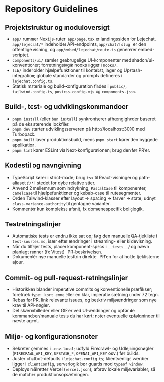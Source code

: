 # Repository Guidelines

## Projektstruktur og moduloversigt
- `app/` rummer Next.js-ruter; `app/page.tsx` er landingssiden for Lejechat, `app/lejechat/*` indeholder API-endpoints, `app/chat/[slug]` er den offentlige visning, og `app/embed/lejechat/route.ts` genererer embed-scriptet.
- `components/ui/` samler genbrugelige UI-komponenter med shadcn/ui-konventioner; forretningslogik hooks ligger i `hooks/`.
- `lib/` indeholder hjælpefunktioner til kontekst, lager og Upstash-integration; globale standarder og prompts defineres i `lejechat.config.ts`.
- Statisk materiale og build-konfiguration findes i `public/`, `tailwind.config.ts`, `postcss.config.mjs` og `components.json`.

## Build-, test- og udviklingskommandoer
- `pnpm install` (eller `bun install`) synkroniserer afhængigheder baseret på de eksisterende lockfiler.
- `pnpm dev` starter udviklingsserveren på http://localhost:3000 med Turbopack.
- `pnpm build` laver produktionsbuild, mens `pnpm start` kører den byggede applikation.
- `pnpm lint` kører ESLint via Next-konfigurationen; brug den før PR’er.

## Kodestil og navngivning
- TypeScript kører i strict-mode; brug `tsx` til React-visninger og path-aliaset `@/*` i stedet for dybe relative stier.
- Anvend 2 mellemrum som indrykning, `PascalCase` til komponenter, `camelCase` til hjælpefunktioner og kebab-case til rutesegmenter.
- Orden Tailwind-klasser efter layout → spacing → farver → state; udnyt `class-variance-authority` til gentagne varianter.
- Kommentér kun komplekse afsnit, fx domænespecifik boliglogik.

## Testretningslinjer
- Automatiske tests er endnu ikke sat op; følg den manuelle QA-tjekliste i `test-sources.md`, især efter ændringer i streaming- eller kildevisning.
- Når du tilføjer tests, placer komponent-specs i `__tests__/` og nævn planlagt runner (fx Vitest) i PR-beskrivelsen.
- Dokumentér nye manuelle testtrin direkte i PR’en for at holde tjeklisterne ajour.

## Commit- og pull-request-retningslinjer
- Historikken blander imperative commits og konventionelle præfikser; foretræk `type: kort emne` eller en klar, imperativ sætning under 72 tegn.
- Rebas før PR, link relevante issues, og beskriv miljøændringer som nye krav til API-nøgler.
- Del skærmbilleder eller GIF’er ved UI-ændringer og opfør de kommandoer/manuale tests du har kørt; noter eventuelle opfølgninger til næste agent.

## Miljø- og konfigurationsnoter
- Sekreter gemmes i `.env.local`; udfyld Firecrawl- og Udlejningsnøgler (`FIRECRAWL_API_KEY`, `UPSTASH_*`, `OPENAI_API_KEY` osv.) før builds.
- Juster chatbot-defaults i `lejechat.config.ts`; klientvenlige værdier ligger i `clientConfig`, serverlogik bør guards mod `typeof window`.
- Deploys målretter Vercel (`vercel.json`); afprøv lokale miljøvariabler, så de matcher produktionsopsætningen.
